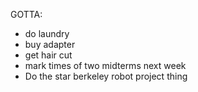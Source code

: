 GOTTA:
- do laundry
- buy adapter
- get hair cut
- mark times of two midterms next week
- Do the star berkeley robot project thing
